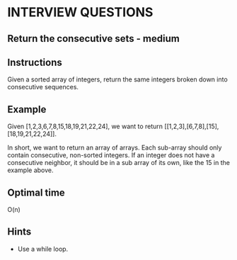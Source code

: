 # INTERVIEW QUESTIONS

## Return the consecutive sets - medium

## Instructions
Given a sorted array of integers, return the same integers broken down into consecutive sequences.

## Example
Given [1,2,3,6,7,8,15,18,19,21,22,24], we want to return [[1,2,3],[6,7,8],[15],[18,19,21,22,24]]. 

In short, we want to return an array of arrays. Each sub-array should only contain consecutive, non-sorted integers. If an integer does not have a consecutive neighbor, it should be in a sub array of its own, like the 15 in the example above.

## Optimal time
O(n)

## Hints
- Use a while loop.

